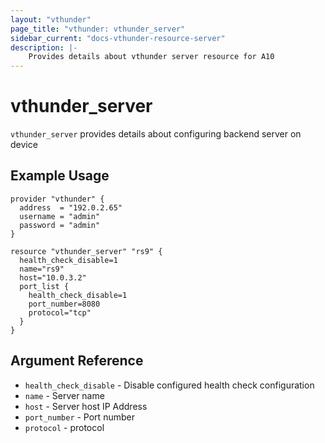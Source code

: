 ```yaml
---
layout: "vthunder"
page_title: "vthunder: vthunder_server"
sidebar_current: "docs-vthunder-resource-server"
description: |-
    Provides details about vthunder server resource for A10
---
```


# vthunder\_server

`vthunder_server` provides details about configuring backend server on device
## Example Usage


```hcl
provider "vthunder" {
  address  = "192.0.2.65"
  username = "admin"
  password = "admin"
}

resource "vthunder_server" "rs9" {
  health_check_disable=1
  name="rs9"
  host="10.0.3.2"
  port_list {
    health_check_disable=1
    port_number=8080
    protocol="tcp"
  }
}
```

## Argument Reference

* `health_check_disable` - Disable configured health check configuration
* `name` - Server name
* `host` - Server host IP Address
* `port_number` - Port number
* `protocol` - protocol
